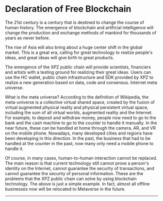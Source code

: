 # Declaration of Free Blockchain

The 21st century is a century that is destined to change the course of human history. The emergence of blockchain and artificial intelligence will change the production and exchange methods of mankind for thousands of years as never before.

The rise of Asia will also bring about a huge center shift in the global market. This is a great era, calling for great technology to realize people's ideas, and great ideas will give birth to great products.

The emergence of the XPZ public chain will provide scientists, financiers and artists with a testing ground for realizing their great ideas. Users can use the HC wallet, public chain infrastructure and SDK provided by XPZ to realize a new generation based on data, code and consensus. Internet meta universe.

What is the meta universe? According to the definition of Wikipedia, the meta-universe is a collective virtual shared space, created by the fusion of virtual augmented physical reality and physical persistent virtual space, including the sum of all virtual worlds, augmented reality and the Internet. For example, to deposit and withdraw money, people now need to go to the bank and the cash machine to go to the counter to handle it manually. In the near future, these can be handled at home through the camera, AR, and VR on the mobile phone. Nowadays, many developed cities and regions have been developing in this direction. In the past, the business that had to be handled at the counter in the past, now many only need a mobile phone to handle it.

Of course, in many cases, human-to-human interaction cannot be replaced. The main reason is that current technology still cannot prove a person's identity on the Internet, cannot guarantee the security of transactions, and cannot guarantee the security of personal information. These are the problems that the XPZ public chain can solve by using blockchain technology. The above is just a simple example. In fact, almost all offline businesses now will be relocated to Metaverse in the future.


***


